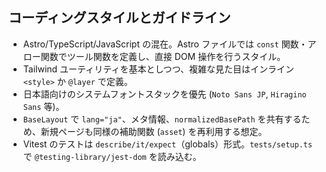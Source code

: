 ## コーディングスタイルとガイドライン
- Astro/TypeScript/JavaScript の混在。Astro ファイルでは `const` 関数・アロー関数でツール関数を定義し、直接 DOM 操作を行うスタイル。
- Tailwind ユーティリティを基本としつつ、複雑な見た目はインライン `<style>` か `@layer` で定義。
- 日本語向けのシステムフォントスタックを優先 (`Noto Sans JP`, `Hiragino Sans` 等)。
- `BaseLayout` で `lang="ja"`、メタ情報、`normalizedBasePath` を共有するため、新規ページも同様の補助関数 (`asset`) を再利用する想定。
- Vitest のテストは `describe/it/expect`（globals）形式。`tests/setup.ts` で `@testing-library/jest-dom` を読み込む。